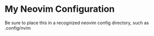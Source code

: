 # My Neovim Configuration
Be sure to place this in a recognized neovim config directory, such as .config/nvim
